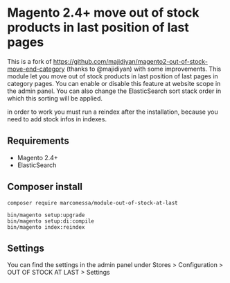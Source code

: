 # Magento 2.4+ move out of stock products in last position of last pages

This is a fork of https://github.com/majidiyan/magento2-out-of-stock-move-end-category (thanks to @majidiyan) with some improvements.
This module let you move out of stock products in last position of last pages in category pages. You can enable or disable this feature at website scope in the admin panel. You can also change the ElasticSearch sort stack order in which this sorting will be applied.

in order to work you must run a reindex after the installation, because you need to add stock infos in indexes.

## Requirements

- Magento 2.4+
- ElasticSearch

## Composer install

```
composer require marcomessa/module-out-of-stock-at-last

bin/magento setup:upgrade
bin/magento setup:di:compile
bin/magento index:reindex
```

## Settings

You can find the settings in the admin panel under Stores > Configuration > OUT OF STOCK AT LAST > Settings

